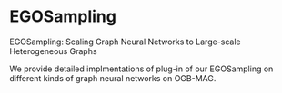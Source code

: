 # EGOSampling
EGOSampling: Scaling Graph Neural Networks to Large-scale Heterogeneous Graphs

We provide detailed implmentations of plug-in of our EGOSampling on different kinds of graph neural networks on OGB-MAG.
